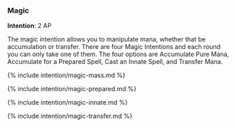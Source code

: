 ### Magic
**Intention**: 2 AP

The magic intention allows you to manipulate mana, whether that be accumulation or transfer. There are four Magic Intentions and each round you can only take one of them. The four options are Accumulate Pure Mana, Accumulate for a Prepared Spell, Cast an Innate Spell, and Transfer Mana.

{% include intention/magic-mass.md %}

{% include intention/magic-prepared.md %}

{% include intention/magic-innate.md %}

{% include intention/magic-transfer.md %}